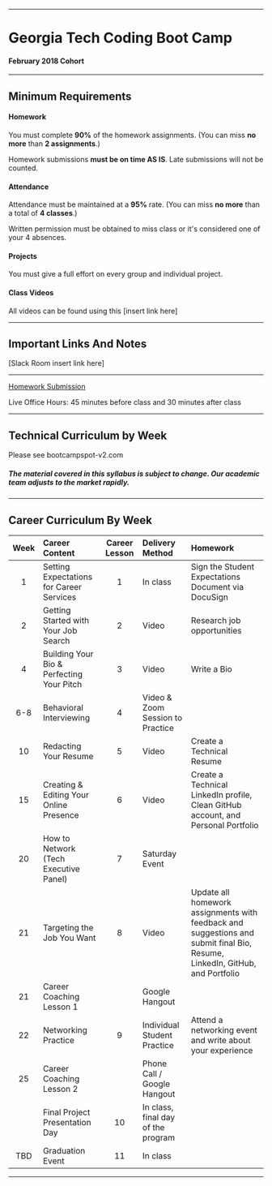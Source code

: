 -----------------------------------------
# Georgia Tech Coding Boot Camp

#### February 2018 Cohort 


-----------------------------------------


## Minimum Requirements


#### Homework


You must complete **90%** of the homework assignments. (You can miss **no more** than **2 assignments**.)


Homework submissions **must be on time AS IS**. Late submissions will not be counted.


#### Attendance


Attendance must be maintained at a **95%** rate. (You can miss **no more** than a total of **4 classes**.)


Written permission must be obtained to miss class or it's considered one of your 4 absences.


#### Projects


You must give a full effort on every group and individual project.


#### Class Videos

All videos can be found using this [insert link here]

-----------------------------------------


## Important Links And Notes


[Slack Room insert link here]

-----------------------------------------


[Homework Submission](http://bootcampspot-v2.com)


Live Office Hours: 45 minutes before class and 30 minutes after class


-----------------------------------------
## Technical Curriculum by Week

Please see bootcampspot-v2.com

##### The material covered in this syllabus is subject to change. Our academic team adjusts to the market rapidly.

-----------------------------------------
## Career Curriculum By Week

| Week  | Career Content | Career Lesson | Delivery Method | Homework || :---: | :--------------| :------------:| :-------------- |:---------| | 1   | Setting Expectations for Career Services  | 1  | In class                           | Sign the Student Expectations Document via DocuSign                                                                          || 2   | Getting Started with Your Job Search      | 2  | Video                              | Research job opportunities                                                                                                   || 4   | Building Your Bio & Perfecting Your Pitch | 3  | Video                              | Write a Bio                                                                                                                  || 6-8 | Behavioral Interviewing                   | 4  | Video & Zoom Session to Practice   |                                                                                                                              || 10  | Redacting Your Resume                     | 5  | Video                              | Create a Technical Resume                                                                                                    || 15  | Creating & Editing Your Online Presence   | 6  | Video                              | Create a Technical LinkedIn profile, Clean GitHub account, and Personal Portfolio                                            || 20  | How to Network (Tech Executive Panel)     | 7  | Saturday Event                     |                                                                                                                              || 21  | Targeting the Job You Want                | 8  | Video                              | Update all homework assignments with feedback and suggestions and submit final Bio, Resume, LinkedIn, GitHub, and Portfolio  || 21  | Career Coaching Lesson 1                  |    | Google Hangout                     |                                                                                                                              || 22  | Networking Practice                       | 9  | Individual Student Practice        | Attend a networking event and write about your experience                                                                    || 25  | Career Coaching Lesson 2                  |    | Phone Call / Google Hangout        |                                                                                                                              ||     | Final Project Presentation Day            | 10 | In class, final day of the program |                                                                                                                              | | TBD | Graduation Event                          | 11 | In class                           |                                                                                                                              | 

-----------------------------------------



